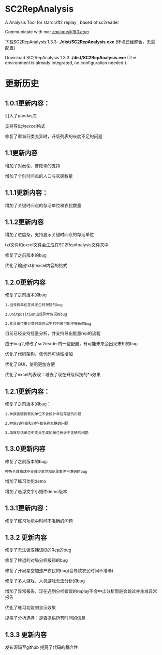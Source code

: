 # SC2RepAnalysis
A Analysis Tool for starcraft2 replay ,  based of sc2reader

Communicate with me: *zanjune@163.com*

下载SC2RepAnalysis 1.3.3: **./dist/SC2RepAnalysis.exe** (环境已经整合，无需配置)

Download SC2RepAnalysis 1.3.3:**./dist/SC2RepAnalysis.exe** (The environment is already integrated, no configuration needed.)

# 更新历史
## 1.0.1更新内容：
引入了pandas库

支持导出为excel格式

修复了重新归类变异时，升级列表的长度不足的问题

## 1.1更新内容
增加了对泰伦、普陀寺的支持

增加了个别时间点的人口与农民数量

## 1.1.1更新内容：
增加了关键时间点的存活单位和农民数量

## 1.1.2更新内容
增加了进度条，支持显示关键时间点的存活单位

txt文件和excel文件会生成在SC2RepAnalysis文件夹中

修复了之前版本的bug

优化了输出txt和excel内容的格式

## 1.2.0更新内容
修复了之前版本的bug

    1.当没有单位变异发生时报错的bug

    2.Unitposition出现异常情况的bug

    3.变异单位重分类时单位出生的列表可能不够长的bug

目前已经支持批量分析，并支持导出批量rep的流程

由于bug2,修改了sc2reader的一些配置，有可能未来会出现未知的bug

优化了代码架构，使代码可读性增加

优化了GUI，使用更加方便

优化了excel的表现：减去了现在升级科技的*n效果

## 1.2.1更新内容：
修复了之前版本的bug：

    1.神族能够折跃的单位不会统计单位存活的问题

    2.神族VB科技和VR科技名称互换的问题

    3.虫族存活单位中变异生成的单位统计不正确的问题

## 1.3.0更新内容
修复了之前版本的bug:

    神族合成白球不会减少单位和记录事件不准确的bug

增加了练习功能demo

增加了悬浮文字小插件demo版本

## 1.3.1更新内容：
修复了练习功能中时间不准确的问题

## 1.3.2 更新内容
修复了无法读取韩语ID的Rep的bug

修复了秒退的对局分析报错的bug

修复了开局星空加速产农民的bug(会导致农民时间不准确)

修复了多人游戏、人机游戏无法分析的bug

增加了异常报告，现在遇到分析错误的replay不会中止分析而是会跳过并生成异常报告

优化了练习功能的显示效果

提供了分析选择：是否提供所有时间的信息

## 1.3.3 更新内容
发布源码至github
提高了代码的耦合性